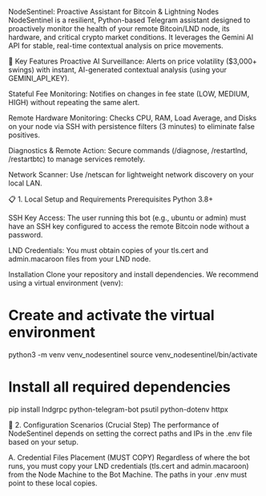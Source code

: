 NodeSentinel: Proactive Assistant for Bitcoin & Lightning Nodes
NodeSentinel is a resilient, Python-based Telegram assistant designed to proactively monitor the health of your remote Bitcoin/LND node, its hardware, and critical crypto market conditions. It leverages the Gemini AI API for stable, real-time contextual analysis on price movements.

🚀 Key Features
Proactive AI Surveillance: Alerts on price volatility ($3,000+ swings) with instant, AI-generated contextual analysis (using your GEMINI_API_KEY).

Stateful Fee Monitoring: Notifies on changes in fee state (LOW, MEDIUM, HIGH) without repeating the same alert.

Remote Hardware Monitoring: Checks CPU, RAM, Load Average, and Disks on your node via SSH with persistence filters (3 minutes) to eliminate false positives.

Diagnostics & Remote Action: Secure commands (/diagnose, /restartlnd, /restartbtc) to manage services remotely.

Network Scanner: Use /netscan for lightweight network discovery on your local LAN.

📋 1. Local Setup and Requirements
Prerequisites
Python 3.8+

SSH Key Access: The user running this bot (e.g., ubuntu or admin) must have an SSH key configured to access the remote Bitcoin node without a password.

LND Credentials: You must obtain copies of your tls.cert and admin.macaroon files from your LND node.

Installation
Clone your repository and install dependencies. We recommend using a virtual environment (venv):

# Create and activate the virtual environment
python3 -m venv venv_nodesentinel
source venv_nodesentinel/bin/activate

# Install all required dependencies
pip install lndgrpc python-telegram-bot psutil python-dotenv httpx

🔐 2. Configuration Scenarios (Crucial Step)
The performance of NodeSentinel depends on setting the correct paths and IPs in the .env file based on your setup.

A. Credential Files Placement (MUST COPY)
Regardless of where the bot runs, you must copy your LND credentials (tls.cert and admin.macaroon) from the Node Machine to the Bot Machine. The paths in your .env must point to these local copies.

